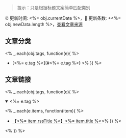 > 提示：只是根据标题文案简单匹配类别 

:alarm_clock: 更新时间: <%= obj.currentDate %>，:rocket: 更新条数: +<%= obj.newData.length %>，[查看文章来源](./README.md)

## 文章分类
<% _.each(obj.tags, function(e){ %>
- [<%= e.tag %>](#<%= e.tag %>) <% }) %>

## 文章链接
<% _.each(obj.tags, function(e){ %>
<details open>
<summary id="<%= e.tag %>">
  <%= e.tag %>
</summary>

<% _.each(e.items, function(item){ %>
- [【<%= item.rssTitle %>】<%= item.title %>](<%= item.link %>)<% }) %>

</details>
<% }) %>